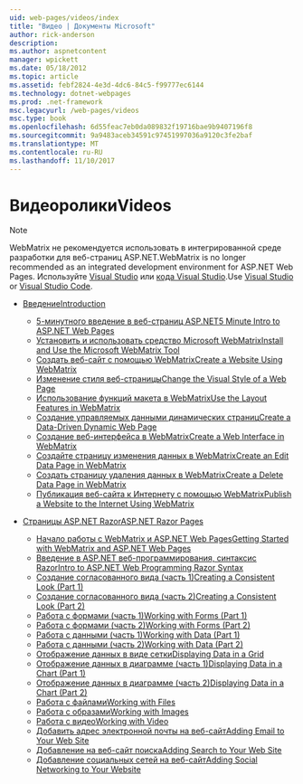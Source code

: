```yaml
---
uid: web-pages/videos/index
title: "Видео | Документы Microsoft"
author: rick-anderson
description: 
ms.author: aspnetcontent
manager: wpickett
ms.date: 05/18/2012
ms.topic: article
ms.assetid: febf2824-4e3d-4dc6-84c5-f99777ec6144
ms.technology: dotnet-webpages
ms.prod: .net-framework
msc.legacyurl: /web-pages/videos
msc.type: book
ms.openlocfilehash: 6d55feac7eb0da089832f19716bae9b9407196f8
ms.sourcegitcommit: 9a9483aceb34591c97451997036a9120c3fe2baf
ms.translationtype: MT
ms.contentlocale: ru-RU
ms.lasthandoff: 11/10/2017
---
```

<a name="videos"></a><span data-ttu-id="cacdf-102">Видеоролики</span><span class="sxs-lookup"><span data-stu-id="cacdf-102">Videos</span></span>
====================

> [!NOTE] 
> <span data-ttu-id="cacdf-103">WebMatrix не рекомендуется использовать в интегрированной среде разработки для веб-страниц ASP.NET.</span><span class="sxs-lookup"><span data-stu-id="cacdf-103">WebMatrix is no longer recommended as an integrated development environment for ASP.NET Web Pages.</span></span> <span data-ttu-id="cacdf-104">Используйте [Visual Studio](xref:aspnet/web-pages/overview/getting-started/program-asp-net-web-pages-in-visual-studio) или [кода Visual Studio](https://code.visualstudio.com/).</span><span class="sxs-lookup"><span data-stu-id="cacdf-104">Use [Visual Studio](xref:aspnet/web-pages/overview/getting-started/program-asp-net-web-pages-in-visual-studio) or [Visual Studio Code](https://code.visualstudio.com/).</span></span>

- [<span data-ttu-id="cacdf-105">Введение</span><span class="sxs-lookup"><span data-stu-id="cacdf-105">Introduction</span></span>](introduction/index.md)

    - [<span data-ttu-id="cacdf-106">5-минутного введение в веб-страниц ASP.NET</span><span class="sxs-lookup"><span data-stu-id="cacdf-106">5 Minute Intro to ASP.NET Web Pages</span></span>](introduction/5-minute-introduction-to-aspnet-web-pages.md)
    - [<span data-ttu-id="cacdf-107">Установить и использовать средство Microsoft WebMatrix</span><span class="sxs-lookup"><span data-stu-id="cacdf-107">Install and Use the Microsoft WebMatrix Tool</span></span>](introduction/install-and-use-the-microsoft-webmatrix-tool.md)
    - [<span data-ttu-id="cacdf-108">Создать веб-сайт с помощью WebMatrix</span><span class="sxs-lookup"><span data-stu-id="cacdf-108">Create a Website Using WebMatrix</span></span>](introduction/create-a-website-using-webmatrix.md)
    - [<span data-ttu-id="cacdf-109">Изменение стиля веб-страницы</span><span class="sxs-lookup"><span data-stu-id="cacdf-109">Change the Visual Style of a Web Page</span></span>](introduction/change-the-visual-style-of-a-web-page.md)
    - [<span data-ttu-id="cacdf-110">Использование функций макета в WebMatrix</span><span class="sxs-lookup"><span data-stu-id="cacdf-110">Use the Layout Features in WebMatrix</span></span>](introduction/use-the-layout-features-in-webmatrix.md)
    - [<span data-ttu-id="cacdf-111">Создание управляемых данными динамических страниц</span><span class="sxs-lookup"><span data-stu-id="cacdf-111">Create a Data-Driven Dynamic Web Page</span></span>](introduction/create-a-data-driven-dynamic-web-page.md)
    - [<span data-ttu-id="cacdf-112">Создание веб-интерфейса в WebMatrix</span><span class="sxs-lookup"><span data-stu-id="cacdf-112">Create a Web Interface in WebMatrix</span></span>](introduction/create-a-web-interface-in-webmatrix.md)
    - [<span data-ttu-id="cacdf-113">Создайте страницу изменения данных в WebMatrix</span><span class="sxs-lookup"><span data-stu-id="cacdf-113">Create an Edit Data Page in WebMatrix</span></span>](introduction/create-an-edit-data-page-in-webmatrix.md)
    - [<span data-ttu-id="cacdf-114">Создать страницу удаления данных в WebMatrix</span><span class="sxs-lookup"><span data-stu-id="cacdf-114">Create a Delete Data Page in WebMatrix</span></span>](introduction/create-a-delete-data-page-in-webmatrix.md)
    - [<span data-ttu-id="cacdf-115">Публикация веб-сайта к Интернету с помощью WebMatrix</span><span class="sxs-lookup"><span data-stu-id="cacdf-115">Publish a Website to the Internet Using WebMatrix</span></span>](introduction/publish-a-website-to-the-internet-using-webmatrix.md)
- [<span data-ttu-id="cacdf-116">Страницы ASP.NET Razor</span><span class="sxs-lookup"><span data-stu-id="cacdf-116">ASP.NET Razor Pages</span></span>](aspnet-razor-pages/index.md)

    - [<span data-ttu-id="cacdf-117">Начало работы с WebMatrix и ASP.NET Web Pages</span><span class="sxs-lookup"><span data-stu-id="cacdf-117">Getting Started with WebMatrix and ASP.NET Web Pages</span></span>](aspnet-razor-pages/getting-started-with-webmatrix-and-aspnet-web-pages.md)
    - [<span data-ttu-id="cacdf-118">Введение в ASP.NET веб-программирования, синтаксис Razor</span><span class="sxs-lookup"><span data-stu-id="cacdf-118">Intro to ASP.NET Web Programming Razor Syntax</span></span>](aspnet-razor-pages/introduction-to-aspnet-web-programming-using-the-razor-syntax.md)
    - [<span data-ttu-id="cacdf-119">Создание согласованного вида (часть 1)</span><span class="sxs-lookup"><span data-stu-id="cacdf-119">Creating a Consistent Look (Part 1)</span></span>](aspnet-razor-pages/creating-a-consistent-look-part-1.md)
    - [<span data-ttu-id="cacdf-120">Создание согласованного вида (часть 2)</span><span class="sxs-lookup"><span data-stu-id="cacdf-120">Creating a Consistent Look (Part 2)</span></span>](aspnet-razor-pages/creating-a-consistent-look-part-2.md)
    - [<span data-ttu-id="cacdf-121">Работа с формами (часть 1)</span><span class="sxs-lookup"><span data-stu-id="cacdf-121">Working with Forms (Part 1)</span></span>](aspnet-razor-pages/working-with-forms-part-1.md)
    - [<span data-ttu-id="cacdf-122">Работа с формами (часть 2)</span><span class="sxs-lookup"><span data-stu-id="cacdf-122">Working with Forms (Part 2)</span></span>](aspnet-razor-pages/working-with-forms-part-2.md)
    - [<span data-ttu-id="cacdf-123">Работа с данными (часть 1)</span><span class="sxs-lookup"><span data-stu-id="cacdf-123">Working with Data (Part 1)</span></span>](aspnet-razor-pages/working-with-data-part-1.md)
    - [<span data-ttu-id="cacdf-124">Работа с данными (часть 2)</span><span class="sxs-lookup"><span data-stu-id="cacdf-124">Working with Data (Part 2)</span></span>](aspnet-razor-pages/working-with-data-part-2.md)
    - [<span data-ttu-id="cacdf-125">Отображение данных в виде сетки</span><span class="sxs-lookup"><span data-stu-id="cacdf-125">Displaying Data in a Grid</span></span>](aspnet-razor-pages/displaying-data-in-a-grid.md)
    - [<span data-ttu-id="cacdf-126">Отображение данных в диаграмме (часть 1)</span><span class="sxs-lookup"><span data-stu-id="cacdf-126">Displaying Data in a Chart (Part 1)</span></span>](aspnet-razor-pages/displaying-data-in-a-chart-part-1.md)
    - [<span data-ttu-id="cacdf-127">Отображение данных в диаграмме (часть 2)</span><span class="sxs-lookup"><span data-stu-id="cacdf-127">Displaying Data in a Chart (Part 2)</span></span>](aspnet-razor-pages/displaying-data-in-a-chart-part-2.md)
    - [<span data-ttu-id="cacdf-128">Работа с файлами</span><span class="sxs-lookup"><span data-stu-id="cacdf-128">Working with Files</span></span>](aspnet-razor-pages/working-with-files.md)
    - [<span data-ttu-id="cacdf-129">Работа с образами</span><span class="sxs-lookup"><span data-stu-id="cacdf-129">Working with Images</span></span>](aspnet-razor-pages/working-with-images.md)
    - [<span data-ttu-id="cacdf-130">Работа с видео</span><span class="sxs-lookup"><span data-stu-id="cacdf-130">Working with Video</span></span>](aspnet-razor-pages/working-with-video.md)
    - [<span data-ttu-id="cacdf-131">Добавить адрес электронной почты на веб-сайт</span><span class="sxs-lookup"><span data-stu-id="cacdf-131">Adding Email to Your Web Site</span></span>](aspnet-razor-pages/adding-email-to-your-web-site.md)
    - [<span data-ttu-id="cacdf-132">Добавление на веб-сайт поиска</span><span class="sxs-lookup"><span data-stu-id="cacdf-132">Adding Search to Your Web Site</span></span>](aspnet-razor-pages/adding-search-to-your-web-site.md)
    - [<span data-ttu-id="cacdf-133">Добавление социальных сетей на веб-сайт</span><span class="sxs-lookup"><span data-stu-id="cacdf-133">Adding Social Networking to Your Website</span></span>](aspnet-razor-pages/adding-social-networking-to-your-website.md)

